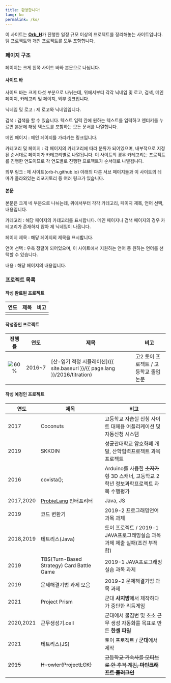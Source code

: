 ```yaml
---
title: 환영합니다!
lang: ko
permalink: /ko/
---
```


이 사이트는 [**Orb_H**](https://github.com/Orb-H)가 진행한 일정 규모 이상의 프로젝트를 정리해놓는 사이트입니다. 팀 프로젝트와 개인 프로젝트를 모두 포함합니다.

### 페이지 구조


페이지는 크게 왼쪽 사이드 바와 본문으로 나뉩니다.

#### 사이드 바

사이드 바는 크게 다섯 부분으로 나뉘는데, 위에서부터 각각 닉네임 및 로고, 검색, 메인 페이지, 카테고리 및 페이지, 외부 링크입니다.

닉네임 및 로고
: 제 로고와 닉네임입니다.

검색
: 검색을 할 수 있습니다. 텍스트 입력 칸에 원하는 텍스트를 입력하고 엔터키를 누르면 본문에 해당 텍스트를 포함하는 모든 문서를 나열합니다.

메인 페이지
: 메인 페이지를 가리키는 링크입니다.

카테고리 및 페이지
: 각 페이지의 카테고리에 따라 분류가 되어있으며, 내부적으로 지정된 순서대로 페이지가 카테고리별로 나열됩니다. 이 사이트의 경우 카테고리는 프로젝트를 진행한 연도이므로 각 연도별로 진행한 프로젝트가 순서대로 나열됩니다.

외부 링크
: 제 사이트(orb-h.github.io) 아래의 다른 서브 페이지들과 이 사이트의 테마가 올라와있는 리포지토리 등 여러 링크가 있습니다.

#### 본문

본문은 크게 네 부분으로 나뉘는데, 위에서부터 각각 카테고리, 페이지 제목, 언어 선택, 내용입니다.

카테고리
: 해당 페이지의 카테고리를 표시합니다. 메인 페이지나 검색 페이지의 경우 카테고리가 존재하지 않아 제 닉네임이 나옵니다.

페이지 제목
: 해당 페이지의 제목을 표시합니다.

언어 선택
: 우측 정렬이 되어있으며, 이 사이트에서 지원하는 언어 중 원하는 언어를 선택할 수 있습니다.

내용
: 해당 페이지의 내용입니다.

### 프로젝트 목록

#### 작성 완료된 프로젝트

|연도|제목|비고|
|-|-|-|
||||

#### 작성중인 프로젝트

|진행률|연도|제목|비고|
|:-:|-|-|-|
|![60%](https://progress-bar.dev/60/)|2016~7|[산-염기 적정 시뮬레이션]({{ site.baseurl }}/{{ page.lang }}/2016/titration)|고2 토이 프로젝트 / 고등학교 졸업논문|

#### 작성 예정인 프로젝트

|연도|제목|비고|
|-|-|-|
|2017|Coconuts|고등학교 자습실 신청 사이트 대체용 어플리케이션 및 자동신청 시스템|
|2019|SKKOIN|성균관대학교 암호화폐 개발, 산학협력프로젝트 과목 프로젝트|
|2016|covista();|Arduino를 사용한 ~~초저가형~~ 3D 스캐너, 고등학교 2학년 정보과학프로젝트 과목 수행평가|
|2017,2020|[ProbieLang](https://heartade.github.io/ProbieLang) 인터프리터|Java, JS|
|2019|코드 변환기|2019-2 프로그래밍언어 과목 과제|
|2018,2019|테트리스(Java)|토이 프로젝트 / 2019-1 JAVA프로그래밍실습 과목 과제 제출 실패(조건 부적합)|
|2019|TBS(Turn-Based Strategy) Card Battle Game|2019-1 JAVA프로그래밍실습 과목 과제|
|2019|문제해결기법 과제 모음|2019-2 문제해결기법 과목 과제|
|2021|Project Prism|군대 **사지방**에서 제작하다가 중단한 리듬게임|
|2020,2021|근무생성기.cell|군대에서 불침번 및 초소 근무 생성 자동화를 목표로 만든 **한셀 파일**|
|2021|테트리스(JS)|토이 프로젝트 / **군대**에서 제작|
|~~2015~~|~~H-owler(ProjectLCK)~~|~~고등학교 기숙사를 모티브로 한 추격 게임, **마인크래프트 플러그인**~~|